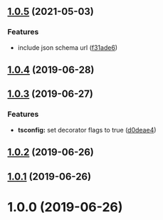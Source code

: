## [1.0.5](https://github.com/pascaliske/tsconfig/compare/v1.0.4...v1.0.5) (2021-05-03)


### Features

* include json schema url ([f31ade6](https://github.com/pascaliske/tsconfig/commit/f31ade6775a3534d90b0528b12593126309b5cca))



## [1.0.4](https://github.com/pascaliske/tsconfig/compare/v1.0.3...v1.0.4) (2019-06-28)



## [1.0.3](https://github.com/pascaliske/tsconfig/compare/v1.0.2...v1.0.3) (2019-06-27)


### Features

* **tsconfig:** set decorator flags to true ([d0deae4](https://github.com/pascaliske/tsconfig/commit/d0deae4))



## [1.0.2](https://github.com/pascaliske/tsconfig/compare/v1.0.1...v1.0.2) (2019-06-26)



## [1.0.1](https://github.com/pascaliske/tsconfig/compare/v1.0.0...v1.0.1) (2019-06-26)



# 1.0.0 (2019-06-26)




